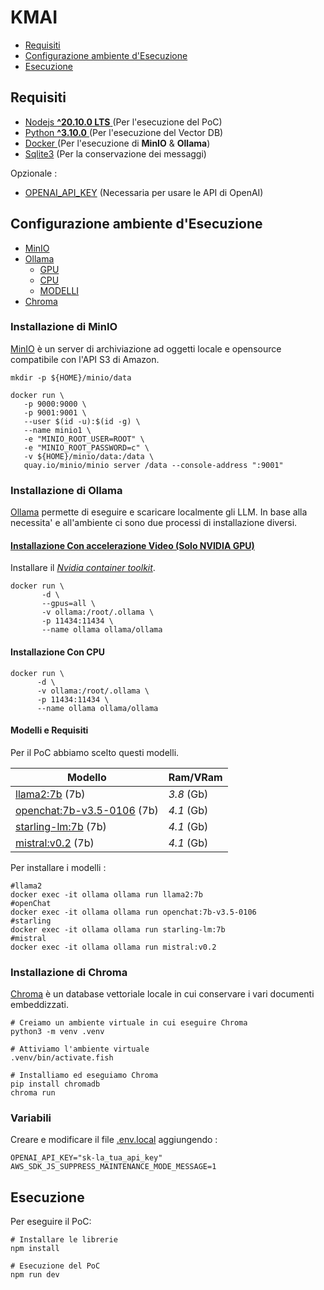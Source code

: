 # KMAI 

- [Requisiti](#requisiti)
- [Configurazione ambiente d'Esecuzione](#configurazione-ambiente-desecuzione)
- [Esecuzione](#esecuzione)

## Requisiti

- [Nodejs **^20.10.0 LTS** ](https://nodejs.org/en) (Per l'esecuzione del PoC)
- [Python **^3.10.0** ](https://www.python.org/) (Per l'esecuzione del Vector DB)
- [Docker ](https://docs.docker.com/engine/install/) (Per l'esecuzione di **MinIO** & **Ollama**)
- [Sqlite3](https://www.sqlite.org/index.html) (Per la conservazione dei messaggi)

Opzionale :

- [OPENAI_API_KEY](https://platform.openai.com/api-keys) (Necessaria per usare le API di OpenAI)

## Configurazione ambiente d'Esecuzione

- [MinIO](#installazione-di-MinIO)
- [Ollama](#installazione-di-ollama)
    - [GPU](#installazione-con-accelerazione-video--solo-nvidia-gpu-)
    - [CPU](#Installazione-con-cpu-)
    - [MODELLI](#modelli-e-requisiti)
- [Chroma](#installazione-di-chroma)

### Installazione di MinIO

[MinIO](https://min.io/) è un server di archiviazione ad oggetti locale e opensource compatibile con l'API S3 di Amazon. 

```shell
mkdir -p ${HOME}/minio/data

docker run \
   -p 9000:9000 \
   -p 9001:9001 \
   --user $(id -u):$(id -g) \
   --name minio1 \
   -e "MINIO_ROOT_USER=ROOT" \
   -e "MINIO_ROOT_PASSWORD=c" \
   -v ${HOME}/minio/data:/data \
   quay.io/minio/minio server /data --console-address ":9001"
```

### Installazione di Ollama

[Ollama](https://ollama.ai/) permette di eseguire e scaricare localmente gli LLM. In base alla necessita' e all'ambiente ci sono due processi di installazione diversi.
#### [Installazione Con accelerazione Video (Solo NVIDIA GPU)](https://ollama.ai/blog/ollama-is-now-available-as-an-official-docker-image)

Installare il *[Nvidia container toolkit](https://docs.nvidia.com/datacenter/cloud-native/container-toolkit/latest/install-guide.html#installation)*.
```shell
docker run \
       -d \ 
       --gpus=all \
       -v ollama:/root/.ollama \
       -p 11434:11434 \
       --name ollama ollama/ollama
```
#### Installazione Con CPU 

```shell
docker run \
      -d \
      -v ollama:/root/.ollama \
      -p 11434:11434 \
      --name ollama ollama/ollama
```

#### Modelli e Requisiti
Per il PoC abbiamo scelto questi modelli.

| **Modello**                                                                   | **Ram/VRam**     |
|-------------------------------------------------------------------------------|------------------|
| [llama2:7b](https://ollama.ai/library/llama2:7b)  (7b)                        | *3.8*      (Gb)  |
| [openchat:7b-v3.5-0106](https://ollama.ai/library/openchat:7b-v3.5-0106) (7b) | *4.1*       (Gb) |
| [starling-lm:7b](https://ollama.ai/library/starling-lm:7b)  (7b)              | *4.1*       (Gb) |
| [mistral:v0.2](https://ollama.ai/library/mistral:v0.2) (7b)                   | *4.1*       (Gb) |

Per installare i modelli :
```shell
#llama2
docker exec -it ollama ollama run llama2:7b
#openChat
docker exec -it ollama ollama run openchat:7b-v3.5-0106
#starling
docker exec -it ollama ollama run starling-lm:7b
#mistral
docker exec -it ollama ollama run mistral:v0.2
```

### Installazione di Chroma

[Chroma](https://www.trychroma.com/) è un database vettoriale locale in cui conservare i vari documenti embeddizzati.

```shell
# Creiamo un ambiente virtuale in cui eseguire Chroma
python3 -m venv .venv  

# Attiviamo l'ambiente virtuale
.venv/bin/activate.fish 

# Installiamo ed eseguiamo Chroma
pip install chromadb 
chroma run
```

### Variabili 

Creare e modificare il file [.env.local](.env.local) aggiungendo : 
```shell
OPENAI_API_KEY="sk-la_tua_api_key"
AWS_SDK_JS_SUPPRESS_MAINTENANCE_MODE_MESSAGE=1
```

## Esecuzione
Per eseguire il PoC:

```shell
# Installare le librerie
npm install 

# Esecuzione del PoC
npm run dev
```

